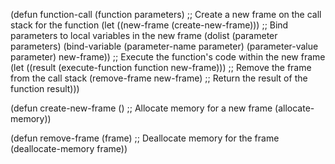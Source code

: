 (defun function-call (function parameters)
    ;; Create a new frame on the call stack for the function
    (let ((new-frame (create-new-frame)))
        ;; Bind parameters to local variables in the new frame
        (dolist (parameter parameters)
            (bind-variable (parameter-name parameter) (parameter-value parameter) new-frame))
        ;; Execute the function's code within the new frame
        (let ((result (execute-function function new-frame)))
            ;; Remove the frame from the call stack
            (remove-frame new-frame)
            ;; Return the result of the function
            result)))

(defun create-new-frame ()
    ;; Allocate memory for a new frame
    (allocate-memory))

(defun remove-frame (frame)
    ;; Deallocate memory for the frame
    (deallocate-memory frame))
